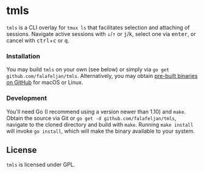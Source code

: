 # tmls

`tmls` is a CLI overlay for `tmux ls` that facilitates selection and attaching of sessions. Navigate active sessions with <kbd>↓</kbd>/<kbd>↑</kbd> or <kbd>j</kbd>/<kbd>k</kbd>, select one via <kbd>enter</kbd>, or cancel with <kbd>ctrl</kbd>+<kbd>c</kbd> or <kbd>q</kbd>.

### Installation

You may build `tmls` on your own (see below) or simply via `go get github.com/falafeljan/tmls`. Alternatively, you may obtain [pre-built binaries on GitHub](https://github.com/falafeljan/tmls/releases) for macOS or Linux.

### Development

You'll need Go (I recommend using a version newer than 1.10) and `make`. Obtain the source via Git or `go get -d github.com/falafeljan/tmls`, navigate to the cloned directory and build with `make`. Running `make install` will invoke `go install`, which will make the binary available to your system.

## License

`tmls` is licensed under GPL.
